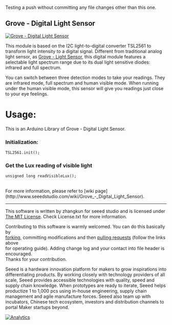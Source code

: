 Testing a push without committing any file changes other than this one.

Grove - Digital Light Sensor
---------------------------------------------------------
[![Grove - Digital Light Sensor](http://www.seeedstudio.com/depot/images/product/Digital%20Light%20Sensor.jpg)](http://www.seeedstudio.com/depot/grove-digital-light-sensor-p-1281.html?cPath=25_27)

This module is based on the I2C light-to-digital converter TSL2561 to transform light intensity to a digital signal. Different from traditional analog light sensor, as [Grove - Light Sensor](http://www.seeedstudio.com/depot/grove-light-sensorp-p-1253.html?cPath=144_148), this digital module features a selectable light spectrum range due to its dual light sensitive diodes: infrared and full spectrum. 
 
You can switch between three detection modes to take your readings. They are infrared mode, full spectrum and human visible mode. When running under the human visible mode, this sensor will give you readings just close to your eye feelings.


# Usage:

This is an Arduino Library of Grove - Digital Light Sensor.

### Initialization:

    TSL2561.init(); 

### Get the Lux reading of visible light

    unsigned long readVisibleLux();


<br>
For more information, please refer to [wiki page](http://www.seeedstudio.com/wiki/Grove_-_Digital_Light_Sensor).

    
----


This software is written by zhangkun for seeed studio and is licensed under [The MIT License](http://opensource.org/licenses/mit-license.php). Check License.txt for more information.<br>

Contributing to this software is warmly welcomed. You can do this basically by<br>
[forking](https://help.github.com/articles/fork-a-repo), committing modifications and then [pulling requests](https://help.github.com/articles/using-pull-requests) (follow the links above<br>
for operating guide). Adding change log and your contact into file header is encouraged.<br>
Thanks for your contribution.

Seeed is a hardware innovation platform for makers to grow inspirations into differentiating products. By working closely with technology providers of all scale, Seeed provides accessible technologies with quality, speed and supply chain knowledge. When prototypes are ready to iterate, Seeed helps productize 1 to 1,000 pcs using in-house engineering, supply chain management and agile manufacture forces. Seeed also team up with incubators, Chinese tech ecosystem, investors and distribution channels to portal Maker startups beyond.




[![Analytics](https://ga-beacon.appspot.com/UA-46589105-3/Grove_Digital_Light_Sensor)](https://github.com/igrigorik/ga-beacon)


